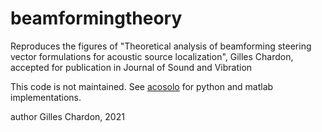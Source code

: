 # beamformingtheory

Reproduces the figures of "Theoretical analysis of beamforming steering vector formulations for acoustic source localization", Gilles Chardon, accepted for publication in Journal of Sound and Vibration

This code is not maintained. See [acosolo](https://github.com/gilleschardon/acosolo) for python and matlab implementations.

author Gilles Chardon, 2021
